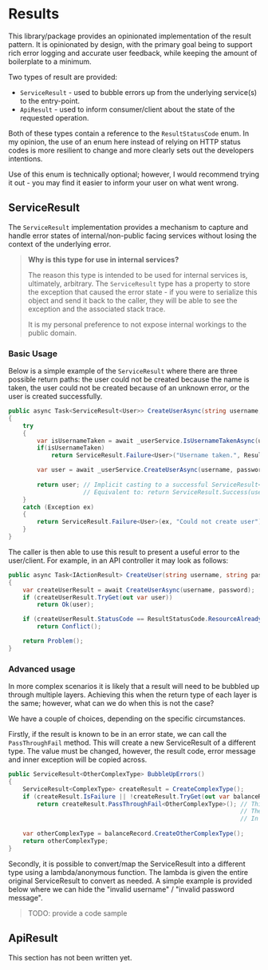 # Results
This library/package provides an opinionated implementation of the result pattern. It is opinionated by design, with the 
primary goal being to support rich error logging and accurate user feedback, while keeping the amount of boilerplate to a minimum.

Two types of result are provided:
* `ServiceResult` - used to bubble errors up from the underlying service(s) to the entry-point.
* `ApiResult` - used to inform consumer/client about the state of the requested operation. 

Both of these types contain a reference to the `ResultStatusCode` enum. In my opinion, the use of an enum here instead of 
relying on HTTP status codes is more resilient to change and more clearly sets out the developers intentions.

Use of this enum is technically optional; however, I would recommend trying it out - you may find it easier to inform 
your user on what went wrong.

## ServiceResult
The `ServiceResult` implementation provides a mechanism to capture and handle error states of internal/non-public facing
services without losing the context of the underlying error.

> **Why is this type for use in internal services?**
> 
> The reason this type is intended to be used for internal services is, ultimately, arbitrary. The `ServiceResult` type 
> has a property to store the exception that caused the error state - if you were to serialize this object and send it back to
> the caller, they will be able to see the exception and the associated stack trace.
>
> It is my personal preference to not expose internal workings to the public domain.


### Basic Usage
Below is a simple example of the `ServiceResult` where there are three possible return paths:
the user could not be created because the name is taken, the user could not be created because of an unknown error,
or the user is created successfully.
```csharp
public async Task<ServiceResult<User>> CreateUserAsync(string username, string password)
{
    try
    {
        var isUsernameTaken = await _userService.IsUsernameTakenAsync(username);
        if(isUsernameTaken)
            return ServiceResult.Failure<User>("Username taken.", ResultStatusCode.ResourceAlreadyExists);

        var user = await _userService.CreateUserAsync(username, password);
        
        return user; // Implicit casting to a successful ServiceResult<User>
                     // Equivalent to: return ServiceResult.Success(user);
    }
    catch (Exception ex)
    {
        return ServiceResult.Failure<User>(ex, "Could not create user");
    }
}
```

The caller is then able to use this result to present a useful error to the user/client. For example, in an API controller
it may look as follows:
```csharp
public async Task<IActionResult> CreateUser(string username, string password)
{
    var createUserResult = await CreateUserAsync(username, password);
    if (createUserResult.TryGet(out var user))
        return Ok(user);

    if (createUserResult.StatusCode == ResultStatusCode.ResourceAlreadyExists)
        return Conflict();

    return Problem();
}
```

### Advanced usage
In more complex scenarios it is likely that a result will need to be bubbled up through multiple layers.
Achieving this when the return type of each layer is the same; however, what can we do when this is not the case?

We have a couple of choices, depending on the specific circumstances. 

Firstly, if the result is known to be in an error state, we can call the `PassThroughFail` method. 
This will create a new ServiceResult of a different type. The value must be changed, however, the result code, 
error message and inner exception will be copied across.

```csharp
public ServiceResult<OtherComplexType> BubbleUpErrors()
{
    ServiceResult<ComplexType> createResult = CreateComplexType();
    if (createResult.IsFailure || !createResult.TryGet(out var balanceRecord))
        return createResult.PassThroughFail<OtherComplexType>(); // This will create a new ServiceResult<OtherComplexType>
                                                                 // The value will be set to default value for the type provided.
                                                                 // In this case, null.
                                                                     
    var otherComplexType = balanceRecord.CreateOtherComplexType();
    return otherComplexType;
}
```

Secondly, it is possible to convert/map the ServiceResult<T> into a different type using a lambda/anonymous function.
The lambda is given the entire original ServiceResult to convert as needed. A simple example is provided below where we can 
hide the "invalid username" / "invalid password message".

> TODO: provide a code sample


## ApiResult
This section has not been written yet.
